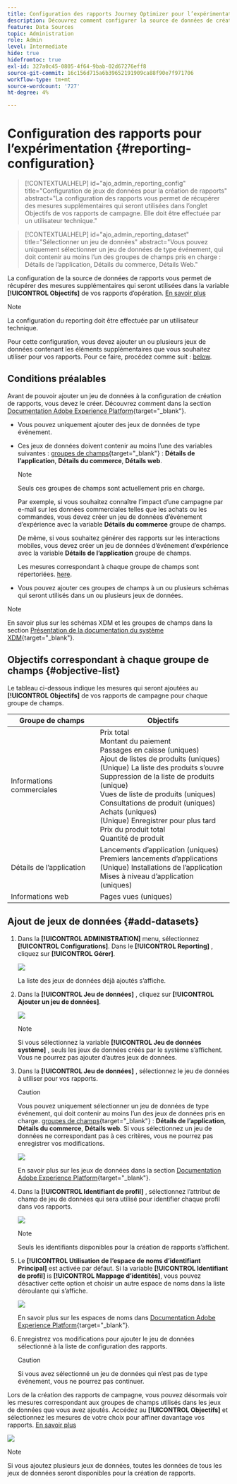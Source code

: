 ```yaml
---
title: Configuration des rapports Journey Optimizer pour l’expérimentation
description: Découvrez comment configurer la source de données de création de rapports
feature: Data Sources
topic: Administration
role: Admin
level: Intermediate
hide: true
hidefromtoc: true
exl-id: 327a0c45-0805-4f64-9bab-02d67276eff8
source-git-commit: 16c156d715a6b39652191909ca88f90e7f971706
workflow-type: tm+mt
source-wordcount: '727'
ht-degree: 4%

---
```


# Configuration des rapports pour l’expérimentation {#reporting-configuration}

>[!CONTEXTUALHELP]
>id="ajo_admin_reporting_config"
>title="Configuration de jeux de données pour la création de rapports"
>abstract="La configuration des rapports vous permet de récupérer des mesures supplémentaires qui seront utilisées dans l’onglet Objectifs de vos rapports de campagne. Elle doit être effectuée par un utilisateur technique."

>[!CONTEXTUALHELP]
>id="ajo_admin_reporting_dataset"
>title="Sélectionner un jeu de données"
>abstract="Vous pouvez uniquement sélectionner un jeu de données de type événement, qui doit contenir au moins l’un des groupes de champs pris en charge : Détails de l’application, Détails du commerce, Détails Web."

<!--The reporting data source configuration allows you to define a connection to a system in order to retrieve additional information that will be used in your reports.-->

La configuration de la source de données de rapports vous permet de récupérer des mesures supplémentaires qui seront utilisées dans la variable **[!UICONTROL Objectifs]** de vos rapports d’opération. [En savoir plus](content-experiment.md#objectives-global)

>[!NOTE]
>
>La configuration du reporting doit être effectuée par un utilisateur technique. <!--Rights?-->

Pour cette configuration, vous devez ajouter un ou plusieurs jeux de données contenant les éléments supplémentaires que vous souhaitez utiliser pour vos rapports. Pour ce faire, procédez comme suit : [below](#add-datasets).

<!--
➡️ [Discover this feature in video](#video)
-->

## Conditions préalables


Avant de pouvoir ajouter un jeu de données à la configuration de création de rapports, vous devez le créer. Découvrez comment dans la section [Documentation Adobe Experience Platform](https://experienceleague.adobe.com/docs/experience-platform/catalog/datasets/user-guide.html?lang=en#create){target=&quot;_blank&quot;}.

* Vous pouvez uniquement ajouter des jeux de données de type événement.

* Ces jeux de données doivent contenir au moins l’une des variables suivantes : [groupes de champs](https://experienceleague.adobe.com/docs/experience-platform/xdm/tutorials/create-schema-ui.html#field-group){target=&quot;_blank&quot;} : **Détails de l’application**, **Détails du commerce**, **Détails web**.

   >[!NOTE]
   >
   >Seuls ces groupes de champs sont actuellement pris en charge.

   Par exemple, si vous souhaitez connaître l’impact d’une campagne par e-mail sur les données commerciales telles que les achats ou les commandes, vous devez créer un jeu de données d’événement d’expérience avec la variable **Détails du commerce** groupe de champs.

   De même, si vous souhaitez générer des rapports sur les interactions mobiles, vous devez créer un jeu de données d’événement d’expérience avec la variable **Détails de l’application** groupe de champs.

   Les mesures correspondant à chaque groupe de champs sont répertoriées. [here](#objective-list).

* Vous pouvez ajouter ces groupes de champs à un ou plusieurs schémas qui seront utilisés dans un ou plusieurs jeux de données.

>[!NOTE]
>
>En savoir plus sur les schémas XDM et les groupes de champs dans la section [Présentation de la documentation du système XDM](https://experienceleague.adobe.com/docs/experience-platform/xdm/home.html?lang=fr){target=&quot;_blank&quot;}.

## Objectifs correspondant à chaque groupe de champs {#objective-list}

Le tableau ci-dessous indique les mesures qui seront ajoutées au **[!UICONTROL Objectifs]** de vos rapports de campagne pour chaque groupe de champs.

| Groupe de champs | Objectifs |
|--- |--- |
| Informations commerciales | Prix total<br>Montant du paiement<br>Passages en caisse (uniques)<br>Ajout de listes de produits (uniques)<br>(Unique) La liste des produits s’ouvre<br>Suppression de la liste de produits (unique)<br>Vues de liste de produits (uniques)<br>Consultations de produit (uniques)<br>Achats (uniques)<br>(Unique) Enregistrer pour plus tard<br>Prix du produit total<br>Quantité de produit |
| Détails de l’application | Lancements d’application (uniques)<br>Premiers lancements d’applications<br>(Unique) Installations de l’application<br>Mises à niveau d’application (uniques) |
| Informations web | Pages vues (uniques) |

## Ajout de jeux de données {#add-datasets}

1. Dans la **[!UICONTROL ADMINISTRATION]** menu, sélectionnez **[!UICONTROL Configurations]**. Dans le  **[!UICONTROL Reporting]** , cliquez sur **[!UICONTROL Gérer]**.

   ![](assets/reporting-config-menu.png)

   La liste des jeux de données déjà ajoutés s’affiche.

1. Dans la **[!UICONTROL Jeu de données]** , cliquez sur **[!UICONTROL Ajouter un jeu de données]**.

   ![](assets/reporting-config-add.png)

   >[!NOTE]
   >
   >Si vous sélectionnez la variable **[!UICONTROL Jeu de données système]** , seuls les jeux de données créés par le système s’affichent. Vous ne pourrez pas ajouter d’autres jeux de données.

1. Dans la **[!UICONTROL Jeu de données]** , sélectionnez le jeu de données à utiliser pour vos rapports.

   >[!CAUTION]
   >
   >Vous pouvez uniquement sélectionner un jeu de données de type événement, qui doit contenir au moins l’un des jeux de données pris en charge. [groupes de champs](https://experienceleague.adobe.com/docs/experience-platform/xdm/tutorials/create-schema-ui.html#field-group){target=&quot;_blank&quot;} : **Détails de l’application**, **Détails du commerce**, **Détails web**. Si vous sélectionnez un jeu de données ne correspondant pas à ces critères, vous ne pourrez pas enregistrer vos modifications.

   ![](assets/reporting-config-datasets.png)

   En savoir plus sur les jeux de données dans la section [Documentation Adobe Experience Platform](https://experienceleague.adobe.com/docs/experience-platform/catalog/datasets/overview.html?lang=fr){target=&quot;_blank&quot;}.

1. Dans la **[!UICONTROL Identifiant de profil]** , sélectionnez l’attribut de champ de jeu de données qui sera utilisé pour identifier chaque profil dans vos rapports.

   ![](assets/reporting-config-profile-id.png)

   >[!NOTE]
   >
   >Seuls les identifiants disponibles pour la création de rapports s’affichent.

1. Le **[!UICONTROL Utilisation de l’espace de noms d’identifiant Principal]** est activée par défaut. Si la variable **[!UICONTROL Identifiant de profil]** is **[!UICONTROL Mappage d’identités]**, vous pouvez désactiver cette option et choisir un autre espace de noms dans la liste déroulante qui s’affiche.

   ![](assets/reporting-config-namespace.png)

   En savoir plus sur les espaces de noms dans [Documentation Adobe Experience Platform](https://experienceleague.adobe.com/docs/experience-platform/identity/namespaces.html?lang=fr){target=&quot;_blank&quot;}.

1. Enregistrez vos modifications pour ajouter le jeu de données sélectionné à la liste de configuration des rapports.

   >[!CAUTION]
   >
   >Si vous avez sélectionné un jeu de données qui n’est pas de type événement, vous ne pourrez pas continuer.

Lors de la création des rapports de campagne, vous pouvez désormais voir les mesures correspondant aux groupes de champs utilisés dans les jeux de données que vous avez ajoutés. Accédez au **[!UICONTROL Objectifs]** et sélectionnez les mesures de votre choix pour affiner davantage vos rapports. [En savoir plus](content-experiment.md#objectives-global)

![](assets/reporting-config-objectives.png)

>[!NOTE]
>
>Si vous ajoutez plusieurs jeux de données, toutes les données de tous les jeux de données seront disponibles pour la création de rapports.

<!--
## How-to video {#video}

Understand how to configure Experience Platform reporting data sources.

>[!VIDEO]()
-->
